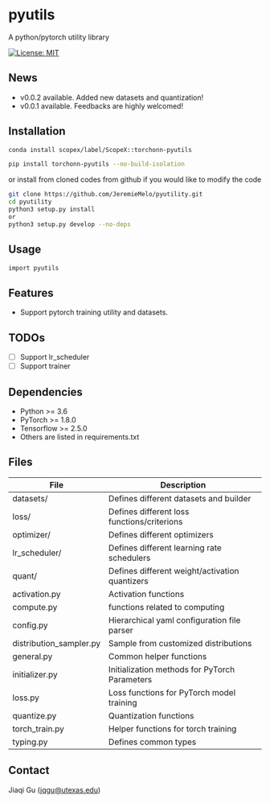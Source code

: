 <!--
 * @Date: 2024-06-16 13:06:59
 * @LastEditors: Jiaqi Gu && jiaqigu@asu.edu
 * @LastEditTime: 2024-06-17 02:43:28
 * @FilePath: /pyutility/README.md
-->
# pyutils
A python/pytorch utility library

[![License: MIT](https://img.shields.io/badge/License-MIT-yellow.svg)](https://opensource.org/licenses/MIT)

## News
- v0.0.2 available. Added new datasets and quantization!
- v0.0.1 available. Feedbacks are highly welcomed!

## Installation
```bash
conda install scopex/label/ScopeX::torchonn-pyutils
```
```bash
pip install torchonn-pyutils --no-build-isolation
```
or install from cloned codes from github if you would like to modify the code
```bash
git clone https://github.com/JeremieMelo/pyutility.git
cd pyutility
python3 setup.py install
or
python3 setup.py develop --no-deps
```

## Usage
```bash
import pyutils
```

## Features
- Support pytorch training utility and datasets.

## TODOs
- [ ] Support lr_scheduler
- [ ] Support trainer

## Dependencies
- Python >= 3.6
- PyTorch >= 1.8.0
- Tensorflow >= 2.5.0
- Others are listed in requirements.txt


## Files
| File      | Description |
| ----------- | ----------- |
| datasets/ | Defines different datasets and builder |
| loss/ | Defines different loss functions/criterions |
| optimizer/ | Defines different optimizers |
| lr_scheduler/ | Defines different learning rate schedulers |
| quant/ | Defines different weight/activation quantizers |
| activation.py      | Activation functions |
| compute.py   | functions related to computing |
| config.py   | Hierarchical yaml configuration file parser |
| distribution_sampler.py   | Sample from customized distributions |
| general.py   | Common helper functions |
| initializer.py   | Initialization methods for PyTorch Parameters |
| loss.py   | Loss functions for PyTorch model training |
| quantize.py   | Quantization functions |
| torch_train.py   | Helper functions for torch training |
| typing.py | Defines common types |


## Contact
Jiaqi Gu (jqgu@utexas.edu)
